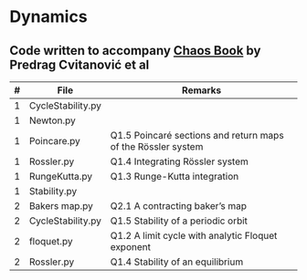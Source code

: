 # Dynamics

## Code written to accompany  [Chaos Book](http://chaosbook.org/) by Predrag Cvitanović et al

|#| File | Remarks|
|--|-------------------|---------------------------------------------------------------------------------------------------|
|1|CycleStability.py||
|1|Newton.py||
|1|Poincare.py|Q1.5 Poincaré sections and return maps of the Rössler system |
|1|Rossler.py|Q1.4 Integrating Rössler system|
|1|RungeKutta.py|Q1.3 Runge-Kutta integration|
|1|Stability.py||
|2|Bakers map.py|Q2.1 A contracting baker’s map|
|2|CycleStability.py|Q1.5 Stability of a periodic orbit |
|2|floquet.py|Q1.2 A limit cycle with analytic Floquet exponent|
|2|Rossler.py|Q1.4 Stability of an equilibrium |


